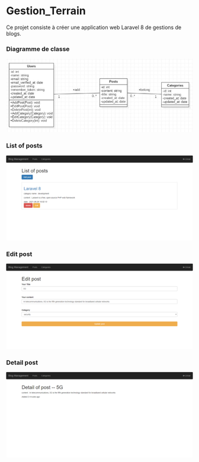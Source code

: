 # Gestion_Terrain

Ce projet consiste à créer une application web Laravel 8 de gestions de blogs.<br/>

### Diagramme de classe

![alt text](https://github.com/moufakkir-zohair/Laravel8-blog/blob/master/capture/diagramme.JPG)

### List of posts

![alt text](https://github.com/moufakkir-zohair/Laravel8-blog/blob/master/capture/list-posts.jpg)

### Edit post

![alt text](https://github.com/moufakkir-zohair/Laravel8-blog/blob/master/capture/edit-post.jpg)

### Detail post

![alt text](https://github.com/moufakkir-zohair/Laravel8-blog/blob/master/capture/detail-post.jpg)
